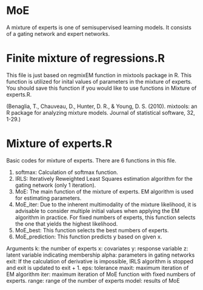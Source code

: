# MoE
A mixture of experts is one of semisupervised learning models. 
It consists of a gating network and expert networks.  

# Finite mixture of regressions.R
This file is just based on regmixEM function in mixtools package in R. 
This function is utilized for inital values of parameters in the mixture of experts. 
You should save this function if you would like to use functions in Mixture of experts.R.

(Benaglia, T., Chauveau, D., Hunter, D. R., & Young, D. S. (2010). mixtools: an R package for analyzing mixture models. Journal of statistical software, 32, 1-29.)

# Mixture of experts.R 
Basic codes for mixture of experts. 
There are 6 functions in this file. 
1. softmax: Calculation of softmax function.
2. IRLS: Iteratively Reweighted Least Squares estimation algorithm for the gating network (only 1 iteration).
3. MoE: The main function of the mixture of experts. EM algorithm is used for estimating parameters. 
4. MoE_iter: Due to the inherent multimodality of the mixture likelihood, it is advisable to consider
multiple initial values when applying the EM algorithm in practice. For fixed numbers of experts, this function selects the one that yields the highest likelihood.
5. MoE_best: This function selects the best numbers of experts. 
6. MoE_prediction: This function predicts y based on given x. 

Arguments
k: the number of experts
x: covariates
y: response variable
z: latent variable indicating membership 
alpha: parameters in gating networks
exit: If the calculation of derivative is impossible, IRLS algorithm is stopped and exit is updated to exit + 1.
eps: tolerance
maxit: maximum iteration of EM algorithm
iter: maximum iteration of MoE function with fixed numbers of experts.
range: range of the number of experts
model: results of MoE
